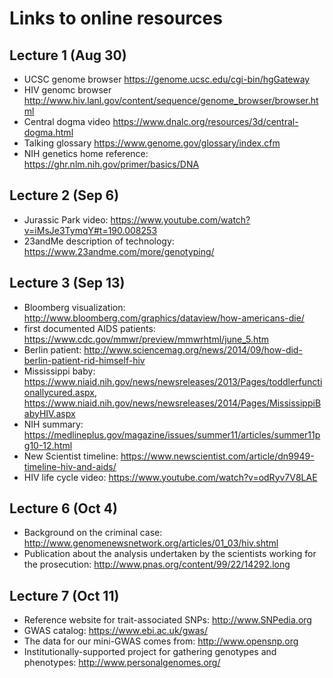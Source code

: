 # Links to online resources
## Lecture 1 (Aug 30)
* UCSC genome browser https://genome.ucsc.edu/cgi-bin/hgGateway
* HIV genomc browser http://www.hiv.lanl.gov/content/sequence/genome_browser/browser.html
* Central dogma video https://www.dnalc.org/resources/3d/central-dogma.html
* Talking glossary https://www.genome.gov/glossary/index.cfm
* NIH genetics home reference:  https://ghr.nlm.nih.gov/primer/basics/DNA

## Lecture 2 (Sep 6)
* Jurassic Park video: https://www.youtube.com/watch?v=iMsJe3TymqY#t=190.008253
* 23andMe description of technology: https://www.23andme.com/more/genotyping/

## Lecture 3 (Sep 13)
* Bloomberg visualization: http://www.bloomberg.com/graphics/dataview/how-americans-die/
* first documented AIDS patients: https://www.cdc.gov/mmwr/preview/mmwrhtml/june_5.htm
* Berlin patient: http://www.sciencemag.org/news/2014/09/how-did-berlin-patient-rid-himself-hiv
* Mississippi baby: https://www.niaid.nih.gov/news/newsreleases/2013/Pages/toddlerfunctionallycured.aspx, https://www.niaid.nih.gov/news/newsreleases/2014/Pages/MississippiBabyHIV.aspx
* NIH summary:  https://medlineplus.gov/magazine/issues/summer11/articles/summer11pg10-12.html
* New Scientist timeline: https://www.newscientist.com/article/dn9949-timeline-hiv-and-aids/
* HIV life cycle video: https://www.youtube.com/watch?v=odRyv7V8LAE

## Lecture 6 (Oct 4)
* Background on the criminal case: http://www.genomenewsnetwork.org/articles/01_03/hiv.shtml
* Publication about the analysis undertaken by the scientists working for the prosecution: http://www.pnas.org/content/99/22/14292.long 

## Lecture 7 (Oct 11)
* Reference website for trait-associated SNPs: http://www.SNPedia.org
* GWAS catalog: https://www.ebi.ac.uk/gwas/
* The data for our mini-GWAS comes from: http://www.opensnp.org
* Institutionally-supported project for gathering genotypes and phenotypes: http://www.personalgenomes.org/
